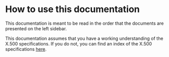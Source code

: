 # How to use this documentation

This documentation is meant to be read in the order that the documents are
presented on the left sidebar.

This documentation assumes that you have a working understanding of the X.500
specifications. If you do not, you can find an index of the X.500 specifications
[here](./specs.md#x500-specifications).
